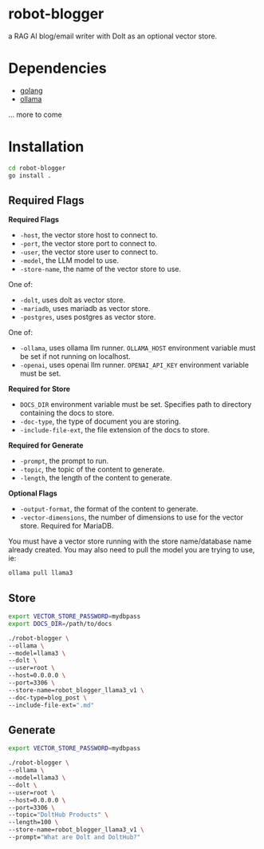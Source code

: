 # robot-blogger

a RAG AI blog/email writer with Dolt as an optional vector store.

# Dependencies

* [golang](https://go.dev/doc/install)
* [ollama](https://ollama.com/download)

... more to come

# Installation

```bash
cd robot-blogger
go install .
```

## Required Flags

**Required Flags**

- `-host`, the vector store host to connect to.
- `-port`, the vector store port to connect to.
- `-user`, the vector store user to connect to.
- `-model`, the LLM model to use.
- `-store-name`, the name of the vector store to use.

One of:

- `-dolt`, uses dolt as vector store.
- `-mariadb`, uses mariadb as vector store.
- `-postgres`, uses postgres as vector store.

One of:

- `-ollama`, uses ollama llm runner. `OLLAMA_HOST` environment variable must be set if not running on localhost.
- `-openai`, uses openai llm runner. `OPENAI_API_KEY` environment variable must be set.

**Required for Store**

- `DOCS_DIR` environment variable must be set. Specifies path to directory containing the docs to store.
- `-doc-type`, the type of document you are storing.
- `-include-file-ext`, the file extension of the docs to store.

**Required for Generate**

- `-prompt`, the prompt to run.
- `-topic`, the topic of the content to generate.
- `-length`, the length of the content to generate.

**Optional Flags**

- `-output-format`, the format of the content to generate.
- `-vector-dimensions`, the number of dimensions to use for the vector store. Required for MariaDB.

You must have a vector store running with the store name/database name already created. You may also need to pull the model
you are trying to use, ie:

```bash
ollama pull llama3
```

## Store

```bash
export VECTOR_STORE_PASSWORD=mydbpass
export DOCS_DIR=/path/to/docs

./robot-blogger \
--ollama \
--model=llama3 \
--dolt \
--user=root \
--host=0.0.0.0 \
--port=3306 \
--store-name=robot_blogger_llama3_v1 \
--doc-type=blog_post \
--include-file-ext=".md"
```

## Generate

```bash
export VECTOR_STORE_PASSWORD=mydbpass

./robot-blogger \
--ollama \
--model=llama3 \
--dolt \
--user=root \
--host=0.0.0.0 \
--port=3306 \
--topic="DoltHub Products" \
--length=100 \
--store-name=robot_blogger_llama3_v1 \
--prompt="What are Dolt and DoltHub?"
```
